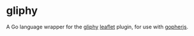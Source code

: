 
# gliphy

A Go language wrapper for the [gliphy](https://github.com/robertleeplummerjr/Leaflet.glify) [leaflet](http://leafletjs.com/) plugin, for use with [gopherjs](http://www.gopherjs.org/).
